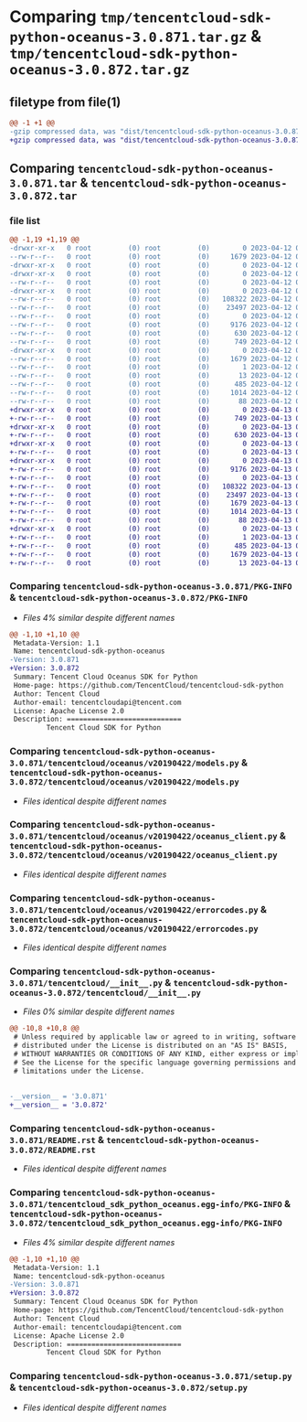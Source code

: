 # Comparing `tmp/tencentcloud-sdk-python-oceanus-3.0.871.tar.gz` & `tmp/tencentcloud-sdk-python-oceanus-3.0.872.tar.gz`

## filetype from file(1)

```diff
@@ -1 +1 @@
-gzip compressed data, was "dist/tencentcloud-sdk-python-oceanus-3.0.871.tar", last modified: Wed Apr 12 00:37:21 2023, max compression
+gzip compressed data, was "dist/tencentcloud-sdk-python-oceanus-3.0.872.tar", last modified: Thu Apr 13 00:53:04 2023, max compression
```

## Comparing `tencentcloud-sdk-python-oceanus-3.0.871.tar` & `tencentcloud-sdk-python-oceanus-3.0.872.tar`

### file list

```diff
@@ -1,19 +1,19 @@
-drwxr-xr-x   0 root         (0) root         (0)        0 2023-04-12 00:37:21.000000 tencentcloud-sdk-python-oceanus-3.0.871/
--rw-r--r--   0 root         (0) root         (0)     1679 2023-04-12 00:37:21.000000 tencentcloud-sdk-python-oceanus-3.0.871/PKG-INFO
-drwxr-xr-x   0 root         (0) root         (0)        0 2023-04-12 00:37:21.000000 tencentcloud-sdk-python-oceanus-3.0.871/tencentcloud/
-drwxr-xr-x   0 root         (0) root         (0)        0 2023-04-12 00:37:21.000000 tencentcloud-sdk-python-oceanus-3.0.871/tencentcloud/oceanus/
--rw-r--r--   0 root         (0) root         (0)        0 2023-04-12 00:37:21.000000 tencentcloud-sdk-python-oceanus-3.0.871/tencentcloud/oceanus/__init__.py
-drwxr-xr-x   0 root         (0) root         (0)        0 2023-04-12 00:37:21.000000 tencentcloud-sdk-python-oceanus-3.0.871/tencentcloud/oceanus/v20190422/
--rw-r--r--   0 root         (0) root         (0)   108322 2023-04-12 00:37:21.000000 tencentcloud-sdk-python-oceanus-3.0.871/tencentcloud/oceanus/v20190422/models.py
--rw-r--r--   0 root         (0) root         (0)    23497 2023-04-12 00:37:21.000000 tencentcloud-sdk-python-oceanus-3.0.871/tencentcloud/oceanus/v20190422/oceanus_client.py
--rw-r--r--   0 root         (0) root         (0)        0 2023-04-12 00:37:21.000000 tencentcloud-sdk-python-oceanus-3.0.871/tencentcloud/oceanus/v20190422/__init__.py
--rw-r--r--   0 root         (0) root         (0)     9176 2023-04-12 00:37:21.000000 tencentcloud-sdk-python-oceanus-3.0.871/tencentcloud/oceanus/v20190422/errorcodes.py
--rw-r--r--   0 root         (0) root         (0)      630 2023-04-12 00:37:21.000000 tencentcloud-sdk-python-oceanus-3.0.871/tencentcloud/__init__.py
--rw-r--r--   0 root         (0) root         (0)      749 2023-04-12 00:37:21.000000 tencentcloud-sdk-python-oceanus-3.0.871/README.rst
-drwxr-xr-x   0 root         (0) root         (0)        0 2023-04-12 00:37:21.000000 tencentcloud-sdk-python-oceanus-3.0.871/tencentcloud_sdk_python_oceanus.egg-info/
--rw-r--r--   0 root         (0) root         (0)     1679 2023-04-12 00:37:21.000000 tencentcloud-sdk-python-oceanus-3.0.871/tencentcloud_sdk_python_oceanus.egg-info/PKG-INFO
--rw-r--r--   0 root         (0) root         (0)        1 2023-04-12 00:37:21.000000 tencentcloud-sdk-python-oceanus-3.0.871/tencentcloud_sdk_python_oceanus.egg-info/dependency_links.txt
--rw-r--r--   0 root         (0) root         (0)       13 2023-04-12 00:37:21.000000 tencentcloud-sdk-python-oceanus-3.0.871/tencentcloud_sdk_python_oceanus.egg-info/top_level.txt
--rw-r--r--   0 root         (0) root         (0)      485 2023-04-12 00:37:21.000000 tencentcloud-sdk-python-oceanus-3.0.871/tencentcloud_sdk_python_oceanus.egg-info/SOURCES.txt
--rw-r--r--   0 root         (0) root         (0)     1014 2023-04-12 00:37:21.000000 tencentcloud-sdk-python-oceanus-3.0.871/setup.py
--rw-r--r--   0 root         (0) root         (0)       88 2023-04-12 00:37:21.000000 tencentcloud-sdk-python-oceanus-3.0.871/setup.cfg
+drwxr-xr-x   0 root         (0) root         (0)        0 2023-04-13 00:53:04.000000 tencentcloud-sdk-python-oceanus-3.0.872/
+-rw-r--r--   0 root         (0) root         (0)      749 2023-04-13 00:53:04.000000 tencentcloud-sdk-python-oceanus-3.0.872/README.rst
+drwxr-xr-x   0 root         (0) root         (0)        0 2023-04-13 00:53:04.000000 tencentcloud-sdk-python-oceanus-3.0.872/tencentcloud/
+-rw-r--r--   0 root         (0) root         (0)      630 2023-04-13 00:53:04.000000 tencentcloud-sdk-python-oceanus-3.0.872/tencentcloud/__init__.py
+drwxr-xr-x   0 root         (0) root         (0)        0 2023-04-13 00:53:04.000000 tencentcloud-sdk-python-oceanus-3.0.872/tencentcloud/oceanus/
+-rw-r--r--   0 root         (0) root         (0)        0 2023-04-13 00:53:04.000000 tencentcloud-sdk-python-oceanus-3.0.872/tencentcloud/oceanus/__init__.py
+drwxr-xr-x   0 root         (0) root         (0)        0 2023-04-13 00:53:04.000000 tencentcloud-sdk-python-oceanus-3.0.872/tencentcloud/oceanus/v20190422/
+-rw-r--r--   0 root         (0) root         (0)     9176 2023-04-13 00:53:04.000000 tencentcloud-sdk-python-oceanus-3.0.872/tencentcloud/oceanus/v20190422/errorcodes.py
+-rw-r--r--   0 root         (0) root         (0)        0 2023-04-13 00:53:04.000000 tencentcloud-sdk-python-oceanus-3.0.872/tencentcloud/oceanus/v20190422/__init__.py
+-rw-r--r--   0 root         (0) root         (0)   108322 2023-04-13 00:53:04.000000 tencentcloud-sdk-python-oceanus-3.0.872/tencentcloud/oceanus/v20190422/models.py
+-rw-r--r--   0 root         (0) root         (0)    23497 2023-04-13 00:53:04.000000 tencentcloud-sdk-python-oceanus-3.0.872/tencentcloud/oceanus/v20190422/oceanus_client.py
+-rw-r--r--   0 root         (0) root         (0)     1679 2023-04-13 00:53:04.000000 tencentcloud-sdk-python-oceanus-3.0.872/PKG-INFO
+-rw-r--r--   0 root         (0) root         (0)     1014 2023-04-13 00:53:04.000000 tencentcloud-sdk-python-oceanus-3.0.872/setup.py
+-rw-r--r--   0 root         (0) root         (0)       88 2023-04-13 00:53:04.000000 tencentcloud-sdk-python-oceanus-3.0.872/setup.cfg
+drwxr-xr-x   0 root         (0) root         (0)        0 2023-04-13 00:53:04.000000 tencentcloud-sdk-python-oceanus-3.0.872/tencentcloud_sdk_python_oceanus.egg-info/
+-rw-r--r--   0 root         (0) root         (0)        1 2023-04-13 00:53:04.000000 tencentcloud-sdk-python-oceanus-3.0.872/tencentcloud_sdk_python_oceanus.egg-info/dependency_links.txt
+-rw-r--r--   0 root         (0) root         (0)      485 2023-04-13 00:53:04.000000 tencentcloud-sdk-python-oceanus-3.0.872/tencentcloud_sdk_python_oceanus.egg-info/SOURCES.txt
+-rw-r--r--   0 root         (0) root         (0)     1679 2023-04-13 00:53:04.000000 tencentcloud-sdk-python-oceanus-3.0.872/tencentcloud_sdk_python_oceanus.egg-info/PKG-INFO
+-rw-r--r--   0 root         (0) root         (0)       13 2023-04-13 00:53:04.000000 tencentcloud-sdk-python-oceanus-3.0.872/tencentcloud_sdk_python_oceanus.egg-info/top_level.txt
```

### Comparing `tencentcloud-sdk-python-oceanus-3.0.871/PKG-INFO` & `tencentcloud-sdk-python-oceanus-3.0.872/PKG-INFO`

 * *Files 4% similar despite different names*

```diff
@@ -1,10 +1,10 @@
 Metadata-Version: 1.1
 Name: tencentcloud-sdk-python-oceanus
-Version: 3.0.871
+Version: 3.0.872
 Summary: Tencent Cloud Oceanus SDK for Python
 Home-page: https://github.com/TencentCloud/tencentcloud-sdk-python
 Author: Tencent Cloud
 Author-email: tencentcloudapi@tencent.com
 License: Apache License 2.0
 Description: ============================
         Tencent Cloud SDK for Python
```

### Comparing `tencentcloud-sdk-python-oceanus-3.0.871/tencentcloud/oceanus/v20190422/models.py` & `tencentcloud-sdk-python-oceanus-3.0.872/tencentcloud/oceanus/v20190422/models.py`

 * *Files identical despite different names*

### Comparing `tencentcloud-sdk-python-oceanus-3.0.871/tencentcloud/oceanus/v20190422/oceanus_client.py` & `tencentcloud-sdk-python-oceanus-3.0.872/tencentcloud/oceanus/v20190422/oceanus_client.py`

 * *Files identical despite different names*

### Comparing `tencentcloud-sdk-python-oceanus-3.0.871/tencentcloud/oceanus/v20190422/errorcodes.py` & `tencentcloud-sdk-python-oceanus-3.0.872/tencentcloud/oceanus/v20190422/errorcodes.py`

 * *Files identical despite different names*

### Comparing `tencentcloud-sdk-python-oceanus-3.0.871/tencentcloud/__init__.py` & `tencentcloud-sdk-python-oceanus-3.0.872/tencentcloud/__init__.py`

 * *Files 0% similar despite different names*

```diff
@@ -10,8 +10,8 @@
 # Unless required by applicable law or agreed to in writing, software
 # distributed under the License is distributed on an "AS IS" BASIS,
 # WITHOUT WARRANTIES OR CONDITIONS OF ANY KIND, either express or implied.
 # See the License for the specific language governing permissions and
 # limitations under the License.
 
 
-__version__ = '3.0.871'
+__version__ = '3.0.872'
```

### Comparing `tencentcloud-sdk-python-oceanus-3.0.871/README.rst` & `tencentcloud-sdk-python-oceanus-3.0.872/README.rst`

 * *Files identical despite different names*

### Comparing `tencentcloud-sdk-python-oceanus-3.0.871/tencentcloud_sdk_python_oceanus.egg-info/PKG-INFO` & `tencentcloud-sdk-python-oceanus-3.0.872/tencentcloud_sdk_python_oceanus.egg-info/PKG-INFO`

 * *Files 4% similar despite different names*

```diff
@@ -1,10 +1,10 @@
 Metadata-Version: 1.1
 Name: tencentcloud-sdk-python-oceanus
-Version: 3.0.871
+Version: 3.0.872
 Summary: Tencent Cloud Oceanus SDK for Python
 Home-page: https://github.com/TencentCloud/tencentcloud-sdk-python
 Author: Tencent Cloud
 Author-email: tencentcloudapi@tencent.com
 License: Apache License 2.0
 Description: ============================
         Tencent Cloud SDK for Python
```

### Comparing `tencentcloud-sdk-python-oceanus-3.0.871/setup.py` & `tencentcloud-sdk-python-oceanus-3.0.872/setup.py`

 * *Files identical despite different names*

